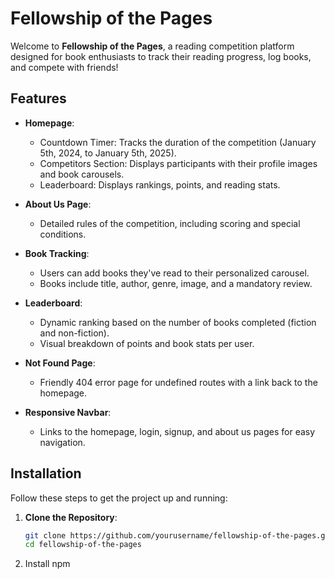 # Fellowship of the Pages

Welcome to **Fellowship of the Pages**, a reading competition platform designed for book enthusiasts to track their reading progress, log books, and compete with friends!

## Features

- **Homepage**:
  - Countdown Timer: Tracks the duration of the competition (January 5th, 2024, to January 5th, 2025).
  - Competitors Section: Displays participants with their profile images and book carousels.
  - Leaderboard: Displays rankings, points, and reading stats.
  
- **About Us Page**:
  - Detailed rules of the competition, including scoring and special conditions.
  
- **Book Tracking**:
  - Users can add books they've read to their personalized carousel.
  - Books include title, author, genre, image, and a mandatory review.

- **Leaderboard**:
  - Dynamic ranking based on the number of books completed (fiction and non-fiction).
  - Visual breakdown of points and book stats per user.

- **Not Found Page**:
  - Friendly 404 error page for undefined routes with a link back to the homepage.

- **Responsive Navbar**:
  - Links to the homepage, login, signup, and about us pages for easy navigation.

## Installation

Follow these steps to get the project up and running:

1. **Clone the Repository**:
   ```bash
   git clone https://github.com/yourusername/fellowship-of-the-pages.git
   cd fellowship-of-the-pages
2. Install npm


